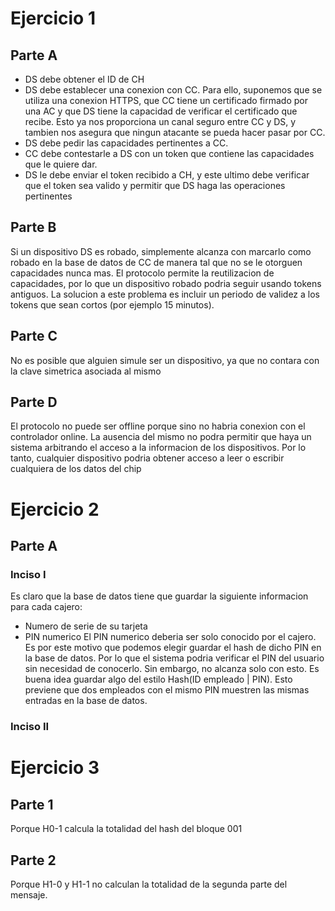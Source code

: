 # Ejercicio 1
## Parte A
- DS debe obtener el ID de CH
- DS debe establecer una conexion con CC. Para ello, suponemos que se utiliza una conexion HTTPS, que CC tiene un certificado firmado por una AC y que DS tiene la capacidad de verificar el certificado que recibe. Esto ya nos proporciona un canal seguro entre CC y DS, y tambien nos asegura que ningun atacante se pueda hacer pasar por CC.
- DS debe pedir las capacidades pertinentes a CC.
- CC debe contestarle a DS con un token que contiene las capacidades que le quiere dar. 
- DS le debe enviar el token recibido a CH, y este ultimo debe verificar que el token sea valido y permitir que DS haga las operaciones pertinentes
## Parte B
Si un dispositivo DS es robado, simplemente alcanza con marcarlo como robado en la base de datos de CC de manera tal que no se le otorguen capacidades nunca mas.
El protocolo permite la reutilizacion de capacidades, por lo que un dispositivo robado podria seguir usando tokens antiguos. La solucion a este problema es incluir un periodo de validez a los tokens que sean cortos (por ejemplo 15 minutos).
## Parte C
No es posible que alguien simule ser un dispositivo, ya que no contara con la clave simetrica asociada al mismo
## Parte D
El protocolo no puede ser offline porque sino no habria conexion con el controlador online. La ausencia del mismo no podra permitir que haya un sistema arbitrando el acceso a la informacion de los dispositivos. Por lo tanto, cualquier dispositivo podria obtener acceso a leer o escribir cualquiera de los datos del chip

# Ejercicio 2
## Parte A
### Inciso I
Es claro que la base de datos tiene que guardar la siguiente informacion para cada cajero:
- Numero de serie de su tarjeta
- PIN numerico
El PIN numerico deberia ser solo conocido por el cajero. Es por este motivo que podemos elegir guardar el hash de dicho PIN en la base de datos. Por lo que el sistema podria verificar el PIN del usuario sin necesidad de conocerlo.
Sin embargo, no alcanza solo con esto. Es buena idea guardar algo del estilo Hash(ID empleado | PIN). Esto previene que dos empleados con el mismo PIN muestren las mismas entradas en la base de datos.
### Inciso II

# Ejercicio 3
## Parte 1
Porque H0-1 calcula la totalidad del hash del bloque 001
## Parte 2
Porque H1-0 y H1-1 no calculan la totalidad de la segunda parte del mensaje.